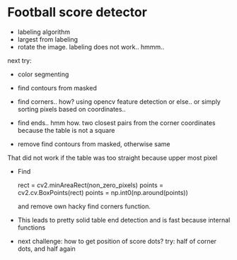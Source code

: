 # Football score detector

- labeling algorithm
- largest from labeling
- rotate the image. labeling does not work.. hmmm..

next try:

- color segmenting
- find contours from masked
- find corners.. how? using opencv feature detection or else.. or simply sorting pixels based on coordinates..
- find ends.. hmm how. two closest pairs from the corner coordinates because the table is not a square

- remove find contours from masked, otherwise same

That did not work if the table was too straight because upper most pixel

- Find

    rect = cv2.minAreaRect(non_zero_pixels)
    points = cv2.cv.BoxPoints(rect)
    points = np.int0(np.around(points))

  and remove own hacky find corners function.

- This leads to pretty solid table end detection and is fast because internal functions

- next challenge: how to get position of score dots?
 try: half of corner dots, and half again





